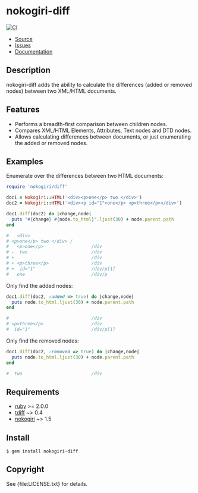 # nokogiri-diff

[![CI](https://github.com/postmodern/nokogiri-diff/actions/workflows/ruby.yml/badge.svg)](https://github.com/postmodern/nokogiri-diff/actions/workflows/ruby.yml)

* [Source](https://github.com/postmodern/nokogiri-diff)
* [Issues](https://github.com/postmodern/nokogiri-diff/issues)
* [Documentation](http://rubydoc.info/gems/nokogiri-diff/frames)

## Description

nokogiri-diff adds the ability to calculate the differences (added or
removed nodes) between two XML/HTML documents.

## Features

* Performs a breadth-first comparison between children nodes.
* Compares XML/HTML Elements, Attributes, Text nodes and DTD nodes.
* Allows calculating differences between documents, or just enumerating the
  added or removed nodes.

## Examples

Enumerate over the differences between two HTML documents:

```ruby
require 'nokogiri/diff'

doc1 = Nokogiri::HTML('<div><p>one</p> two </div>')
doc2 = Nokogiri::HTML('<div><p id="1">one</p> <p>three</p></div>')

doc1.diff(doc2) do |change,node|
  puts "#{change} #{node.to_html}".ljust(30) + node.parent.path
end

#   <div>
# <p>one</p> two </div> /
#   <p>one</p>                  /div
# -  two                        /div
# +                             /div
# + <p>three</p>                /div
# +  id="1"                     /div/p[1]
#   one                         /div/p
```

Only find the added nodes:

```ruby
doc1.diff(doc2, :added => true) do |change,node|
  puts node.to_html.ljust(30) + node.parent.path
end

#                               /div
# <p>three</p>                  /div
#  id="1"                       /div/p[1]
```

Only find the removed nodes:

```ruby
doc1.diff(doc2, :removed => true) do |change,node|
  puts node.to_html.ljust(30) + node.parent.path
end

#  two                          /div
```

## Requirements

* [ruby](http://www.ruby-lang.org/) >= 2.0.0
* [tdiff](http://github.com/postmodern/tdiff) ~> 0.4
* [nokogiri](http://nokogiri.rubyforge.org/) ~> 1.5

## Install

```shell
$ gem install nokogiri-diff
```

## Copyright

See {file:LICENSE.txt} for details.
